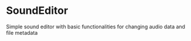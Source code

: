 # SoundEditor
Simple sound editor with basic functionalities for changing audio data and file metadata
